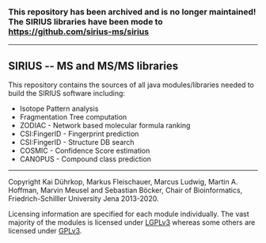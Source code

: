 ### This repository has been archived and is no longer maintained! The SIRIUS libraries have been mode to https://github.com/sirius-ms/sirius
--------------------------------------------------------------------------
SIRIUS -- MS and MS/MS libraries
--------------------------------------------------------------------------

This repository contains the sources of all java modules/libraries needed
to build the SIRIUS software including: 
* Isotope Pattern analysis
* Fragmentation Tree computation
* ZODIAC - Network based molecular formula ranking
* CSI:FingerID - Fingerprint prediction
* CSI:FingerID - Structure DB search
* COSMIC - Confidence Score estimation
* CANOPUS - Compound class prediction    


---
Copyright Kai Dührkop, Markus Fleischauer, Marcus Ludwig, Martin A. Hoffman, Marvin Meusel and Sebastian Böcker, Chair of Bioinformatics,
Friedrich-Schilller University Jena 2013-2020.

Licensing information are specified for each module individually. 
The vast majority of the modules is licensed under [LGPLv3](https://www.gnu.org/licenses/lgpl-3.0.txt) whereas some others are licensed under [GPLv3](https://www.gnu.org/licenses/gpl-3.0.txt).


